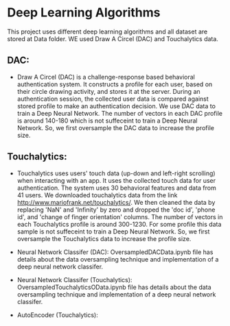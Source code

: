 
# Deep Learning Algorithms
This project uses different deep learning algorithms and all dataset are stored at Data folder. WE used Draw A Circel (DAC) and Touchalytics data.

## DAC:
* Draw A Circel (DAC) is a challenge-response based behavioral authentication system. It constructs a profile for each user, based on their circle drawing activity, and stores it at the server. During an authentication session, the collected user data is compared against stored profile to make an authentication decision. We use DAC data to train a Deep Neural Network. The number of vectors in each DAC profile is around 140-180 which is not suffeceint to train a Deep Neural Network. So, we first oversample the DAC data to increase the profile size. 


## Touchalytics:
* Touchalytics uses users' touch data (up-down and left-right scrolling) when interacting with an app. It uses the collected touch data for user authentication. The system uses 30 behavioral features and data from 41 users. We downloaded touchalytics data from the link http://www.mariofrank.net/touchalytics/. We then cleaned the data by replacing 'NaN' and 'Infinity' by zero and dropped the 'doc id', 'phone id', and 'change of finger orientation' columns. The number of vectors in each Touchalytics profile is around 300-1230. For some profile this data sample is not suffeceint to train a Deep Neural Network. So, we first oversample the Touchalytics data to increase the profile size. 


* Neural Network Classifer (DAC): OversampledDACData.ipynb file has details about the data oversampling technique and implementation of a deep neural network classifer.
* Neural Network Classifer (Touchalytics): OversampledTouchalyticsOData.ipynb file has details about the data oversampling technique and implementation of a deep neural network classifer.
* AutoEncoder (Touchalytics):
